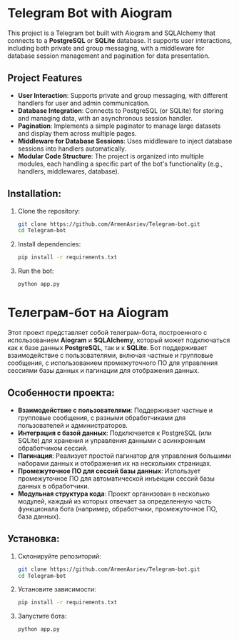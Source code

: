 # Telegram Bot with Aiogram

This project is a Telegram bot built with Aiogram and SQLAlchemy that connects to a **PostgreSQL** or **SQLite** database. It supports user interactions, including both private and group messaging, with a middleware for database session management and pagination for data presentation.

## Project Features

- **User Interaction**: Supports private and group messaging, with different handlers for user and admin communication.
- **Database Integration**: Connects to PostgreSQL (or SQLite) for storing and managing data, with an asynchronous session handler.
- **Pagination**: Implements a simple paginator to manage large datasets and display them across multiple pages.
- **Middleware for Database Sessions**: Uses middleware to inject database sessions into handlers automatically.
- **Modular Code Structure**: The project is organized into multiple modules, each handling a specific part of the bot's functionality (e.g., handlers, middlewares, database).

## Installation:

1. Clone the repository:
   ```bash
   git clone https://github.com/ArmenAsriev/Telegram-bot.git
   cd Telegram-bot
   ```
2. Install dependencies:
   ```bash
   pip install -r requirements.txt
   ```
3. Run the bot:
   ```bash
   python app.py
   ```


# Телеграм-бот на Aiogram

Этот проект представляет собой телеграм-бота, построенного с использованием **Aiogram** и **SQLAlchemy**, который может подключаться как к базе данных **PostgreSQL**, так и к **SQLite**. Бот поддерживает взаимодействие с пользователями, включая частные и групповые сообщения, с использованием промежуточного ПО для управления сессиями базы данных и пагинации для отображения данных.

## Особенности проекта:
- **Взаимодействие с пользователями**: Поддерживает частные и групповые сообщения, с разными обработчиками для пользователей и администраторов.
- **Интеграция с базой данных**: Подключается к PostgreSQL (или SQLite) для хранения и управления данными с асинхронным обработчиком сессий.
- **Пагинация**: Реализует простой пагинатор для управления большими наборами данных и отображения их на нескольких страницах.
- **Промежуточное ПО для сессий базы данных**: Использует промежуточное ПО для автоматической инъекции сессий базы данных в обработчики.
- **Модульная структура кода**: Проект организован в несколько модулей, каждый из которых отвечает за определенную часть функционала бота (например, обработчики, промежуточное ПО, база данных).

## Установка:

1. Склонируйте репозиторий:
   ```bash
   git clone https://github.com/ArmenAsriev/Telegram-bot.git
   cd Telegram-bot
   ```
2. Установите зависимости:
   ```bash
   pip install -r requirements.txt
   ```
3. Запустите бота:
   ```bash
   python app.py
   ```
